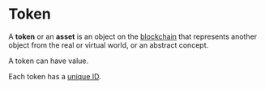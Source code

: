 # Token

A **token** or an **asset** is an object on the [blockchain](/en/blockchain/blockchain/) that represents another object from the real or virtual world, or an abstract concept.

A token can have value.

Each token has a [unique ID](/en/blockchain/token/token-id).
